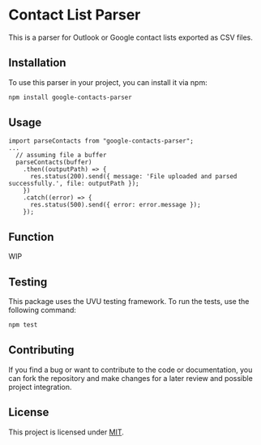 # Contact List Parser

This is a parser for Outlook or Google contact lists exported as CSV files.

## Installation

To use this parser in your project, you can install it via npm:

```bash
npm install google-contacts-parser
```

## Usage

```
import parseContacts from "google-contacts-parser";
...
  // assuming file a buffer
  parseContacts(buffer)
    .then((outputPath) => {
      res.status(200).send({ message: 'File uploaded and parsed successfully.', file: outputPath });
    })
    .catch((error) => {
      res.status(500).send({ error: error.message });
    });
```

## Function

WIP

## Testing

This package uses the UVU testing framework. To run the tests, use the following command:

```bash
npm test
```

## Contributing

If you find a bug or want to contribute to the code or documentation, you can fork the repository and make changes for a later review and possible project integration.

## License

This project is licensed under [MIT](https://choosealicense.com/licenses/mit/).